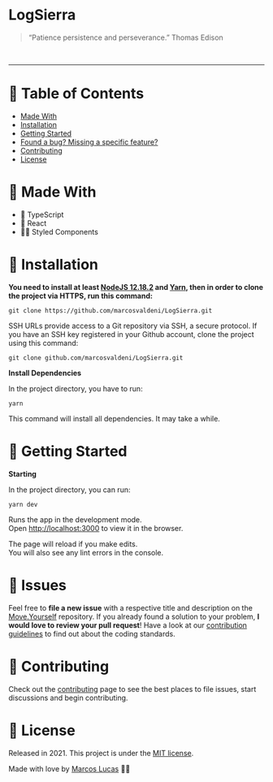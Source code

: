 # LogSierra

> “Patience persistence and perseverance.” Thomas Edison

<br />

---

# :pushpin: Table of Contents
* [Made With](#rocket-made-with)
* [Installation](#construction_worker-installation)
* [Getting Started](#runner-getting-started)
* [Found a bug? Missing a specific feature?](#bug-issues)
* [Contributing](#tada-contributing)
* [License](#closed_book-license)

# :rocket: Made With

* 💠 TypeScript
* 💫 React
* 💅🏻 Styled Components

# :construction_worker: Installation

**You need to install at least [NodeJS 12.18.2](https://nodejs.org/) and [Yarn](https://classic.yarnpkg.com/en/docs/install/), then in order to clone the project via HTTPS, run this command:**

```git clone https://github.com/marcosvaldeni/LogSierra.git```

SSH URLs provide access to a Git repository via SSH, a secure protocol. If you have an SSH key registered in your Github account, clone the project using this command:

```git clone github.com/marcosvaldeni/LogSierra.git```

**Install Dependencies**

In the project directory, you have to run:

`yarn`

This command will install all dependencies. It may take a while.

# :runner: Getting Started

**Starting**

In the project directory, you can run:

`yarn dev`

Runs the app in the development mode.\
Open [http://localhost:3000](http://localhost:3000) to view it in the browser.

The page will reload if you make edits.\
You will also see any lint errors in the console.

# :bug: Issues

Feel free to **file a new issue** with a respective title and description on the [Move.Yourself](https://github.com/marcosvaldeni/LogSierra/issues) repository. If you already found a solution to your problem, **I would love to review your pull request**! Have a look at our [contribution guidelines](https://github.com/marcosvaldeni/LogSierra/blob/master/CONTRIBUTING.md) to find out about the coding standards.

# :tada: Contributing

Check out the [contributing](https://github.com/marcosvaldeni/LogSierra/blob/master/CONTRIBUTING.md) page to see the best places to file issues, start discussions and begin contributing.

# :closed_book: License

Released in 2021.
This project is under the [MIT license](https://github.com/marcosvaldeni/LogSierra/blob/master/LICENSE).

Made with love by [Marcos Lucas](https://github.com/marcosvaldeni) 💚🚀
